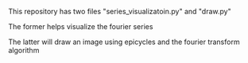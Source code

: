 This repository has two files "series_visualizatoin.py" and "draw.py"

The former helps visualize the fourier series

The latter will draw an image using epicycles and the fourier transform algorithm 
